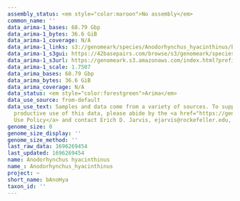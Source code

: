 ```yaml
---
assembly_status: <em style="color:maroon">No assembly</em>
common_name: ''
data_arima-1_bases: 68.79 Gbp
data_arima-1_bytes: 36.6 GiB
data_arima-1_coverage: N/A
data_arima-1_links: s3://genomeark/species/Anodorhynchus_hyacinthinus/bAnoHya1/genomic_data/arima/<br>
data_arima-1_s3gui: https://42basepairs.com/browse/s3/genomeark/species/Anodorhynchus_hyacinthinus/bAnoHya1/genomic_data/arima/
data_arima-1_s3url: https://genomeark.s3.amazonaws.com/index.html?prefix=species/Anodorhynchus_hyacinthinus/bAnoHya1/genomic_data/arima/
data_arima-1_scale: 1.7507
data_arima_bases: 68.79 Gbp
data_arima_bytes: 36.6 GiB
data_arima_coverage: N/A
data_status: <em style="color:forestgreen">Arima</em>
data_use_source: from-default
data_use_text: Samples and data come from a variety of sources. To support fair and
  productive use of this data, please abide by the <a href="https://genome10k.soe.ucsc.edu/data-use-policies/">Data
  Use Policy</a> and contact Erich D. Jarvis, ejarvis@rockefeller.edu, with any questions.
genome_size: 0
genome_size_display: ''
genome_size_method: ''
last_raw_data: 1696269454
last_updated: 1696269454
name: Anodorhynchus hyacinthinus
name_: Anodorhynchus_hyacinthinus
project: ~
short_name: bAnoHya
taxon_id: ''
---
```


